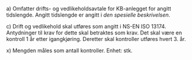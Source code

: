 a) Omfatter drifts- og vedlikeholdsavtale for KB-anlegget for angitt tidslengde. Angitt tidslengde er angitt i *den spesielle beskrivelsen*.

c) Drift og vedlikehold skal utføres som angitt i NS-EN ISO 13174. Antydninger til krav for dette skal betraktes som krav. Det skal være en kontroll 1 år etter igangkjøring. Deretter skal kontroller utføres hvert 3. år.

x) Mengden måles som antall kontroller. Enhet: stk.

